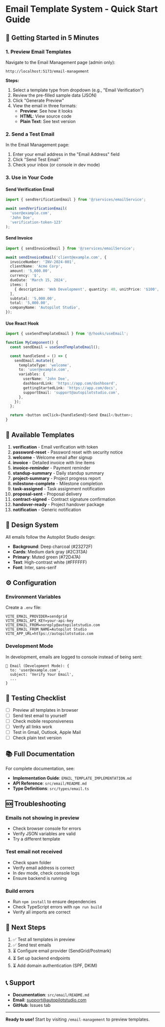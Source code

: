 # Email Template System - Quick Start Guide

## 🚀 Getting Started in 5 Minutes

### 1. Preview Email Templates

Navigate to the Email Management page (admin only):
```
http://localhost:5173/email-management
```

**Steps:**
1. Select a template type from dropdown (e.g., "Email Verification")
2. Review the pre-filled sample data (JSON)
3. Click "Generate Preview"
4. View the email in three formats:
   - **Preview**: See how it looks
   - **HTML**: View source code
   - **Plain Text**: See text version

### 2. Send a Test Email

In the Email Management page:
1. Enter your email address in the "Email Address" field
2. Click "Send Test Email"
3. Check your inbox (or console in dev mode)

### 3. Use in Your Code

#### Send Verification Email
```typescript
import { sendVerificationEmail } from '@/services/emailService';

await sendVerificationEmail(
  'user@example.com',
  'John Doe',
  'verification-token-123'
);
```

#### Send Invoice
```typescript
import { sendInvoiceEmail } from '@/services/emailService';

await sendInvoiceEmail('client@example.com', {
  invoiceNumber: 'INV-2024-001',
  clientName: 'Acme Corp',
  amount: '5,000.00',
  currency: '$',
  dueDate: 'March 15, 2024',
  items: [
    { description: 'Web Development', quantity: 40, unitPrice: '$100', total: '$4,000' },
  ],
  subtotal: '5,000.00',
  total: '5,000.00',
  companyName: 'Autopilot Studio',
});
```

#### Use React Hook
```typescript
import { useSendTemplateEmail } from '@/hooks/useEmail';

function MyComponent() {
  const sendEmail = useSendTemplateEmail();

  const handleSend = () => {
    sendEmail.mutate({
      templateType: 'welcome',
      to: 'user@example.com',
      variables: {
        userName: 'John Doe',
        dashboardLink: 'https://app.com/dashboard',
        gettingStartedLink: 'https://app.com/docs',
        supportEmail: 'support@autopilotstudio.com',
      },
    });
  };

  return <button onClick={handleSend}>Send Email</button>;
}
```

## 📧 Available Templates

1. **verification** - Email verification with token
2. **password-reset** - Password reset with security notice
3. **welcome** - Welcome email after signup
4. **invoice** - Detailed invoice with line items
5. **invoice-reminder** - Payment reminder
6. **standup-summary** - Daily standup summary
7. **project-summary** - Project progress report
8. **milestone-complete** - Milestone completion
9. **task-assigned** - Task assignment notification
10. **proposal-sent** - Proposal delivery
11. **contract-signed** - Contract signature confirmation
12. **handover-ready** - Project handover package
13. **notification** - Generic notification

## 🎨 Design System

All emails follow the Autopilot Studio design:
- **Background**: Deep charcoal (#23272F)
- **Cards**: Medium dark gray (#2C313A)
- **Primary**: Muted green (#72D47A)
- **Text**: High-contrast white (#FFFFFF)
- **Font**: Inter, sans-serif

## ⚙️ Configuration

### Environment Variables

Create a `.env` file:
```env
VITE_EMAIL_PROVIDER=sendgrid
VITE_EMAIL_API_KEY=your-api-key
VITE_EMAIL_FROM=noreply@autopilotstudio.com
VITE_EMAIL_FROM_NAME=Autopilot Studio
VITE_APP_URL=https://autopilotstudio.com
```

### Development Mode

In development, emails are logged to console instead of being sent:
```
📧 Email (Development Mode): {
  to: 'user@example.com',
  subject: 'Verify Your Email',
  ...
}
```

## 🧪 Testing Checklist

- [ ] Preview all templates in browser
- [ ] Send test email to yourself
- [ ] Check mobile responsiveness
- [ ] Verify all links work
- [ ] Test in Gmail, Outlook, Apple Mail
- [ ] Check plain text version

## 📚 Full Documentation

For complete documentation, see:
- **Implementation Guide**: `EMAIL_TEMPLATE_IMPLEMENTATION.md`
- **API Reference**: `src/email/README.md`
- **Type Definitions**: `src/types/email.ts`

## 🆘 Troubleshooting

### Emails not showing in preview
- Check browser console for errors
- Verify JSON variables are valid
- Try a different template

### Test email not received
- Check spam folder
- Verify email address is correct
- In dev mode, check console logs
- Ensure backend is running

### Build errors
- Run `npm install` to ensure dependencies
- Check TypeScript errors with `npm run build`
- Verify all imports are correct

## 🎯 Next Steps

1. ✅ Test all templates in preview
2. ✅ Send test emails
3. ⏳ Configure email provider (SendGrid/Postmark)
4. ⏳ Set up backend endpoints
5. ⏳ Add domain authentication (SPF, DKIM)

## 📞 Support

- **Documentation**: `src/email/README.md`
- **Email**: support@autopilotstudio.com
- **GitHub**: Issues tab

---

**Ready to use!** Start by visiting `/email-management` to preview templates.
